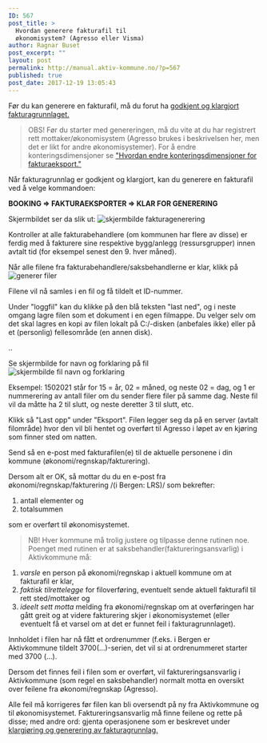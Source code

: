 ```yaml
---
ID: 567
post_title: >
  Hvordan generere fakturafil til
  økonomisystem? (Agresso eller Visma)
author: Ragnar Buset
post_excerpt: ""
layout: post
permalink: http://manual.aktiv-kommune.no/?p=567
published: true
post_date: 2017-12-19 13:05:43
---
```

Før du kan generere en fakturafil, må du forut ha [godkjent og klargjort fakturagrunnlaget.](https://manual.aktiv-kommune.no/?p=571)

> OBS! Før du starter med genereringen, må du vite at du har registrert rett mottaker/økonomisystem (Agresso brukes i beskrivelsen her, men det er likt for andre økonomisystemer). For å endre konteringsdimensjoner se ["Hvordan endre konteringsdimensjoner for fakturaeksport."](http://manual.aktiv-kommune.no/?p=622)

Når fakturagrunnlag er godkjent og klargjort, kan du generere en fakturafil ved å velge kommandoen:

<strong>BOOKING => FAKTURAEKSPORTER => KLAR FOR GENERERING</strong>

Skjermbildet ser da slik ut: 
![skjermbilde fakturagenerering](http://manual.aktiv-kommune.no/wp-content/uploads/2017/12/Skjermbildefakturagenerering.png)

Kontroller at alle fakturabehandlere (om kommunen har flere av disse) er ferdig med å fakturere sine respektive bygg/anlegg (ressursgrupper) innen avtalt tid (for eksempel senest den 9. hver måned).

Når alle filene fra fakturabehandlere/saksbehandlerne er klar, klikk på 
![generer filer](http://manual.aktiv-kommune.no/wp-content/uploads/2017/12/Skjermbildegenererfiler.png)

Filene vil nå samles i en fil og få tildelt et ID-nummer. 

Under "loggfil" kan du klikke på den blå teksten "last ned", og i neste omgang lagre filen som et dokument i en egen filmappe. Du velger selv om det skal lagres en kopi av filen lokalt på C:/-disken (anbefales ikke) eller på et (personlig) fellesområde (en annen disk). 

..

Se skjermbilde for navn og forklaring på fil
![skjermbilde fil navn og forklaring](http://manual.aktiv-kommune.no/wp-content/uploads/2017/12/forklaringfildato.png)

Eksempel:
1502021 står for 15 = år, 02 = måned, og neste 02 = dag, og 1 er nummerering av antall filer om du sender flere filer på samme dag. Neste fil vil da måtte ha 2 til slutt, og neste deretter 3 til slutt, etc.

Klikk så "Last opp" under "Eksport". 
Filen legger seg da på en server (avtalt filområde) hvor den vil bli hentet og overført til Agresso i løpet av en kjøring som finner sted om natten. 

Send så en e-post med fakturafilen(e) til de aktuelle personene i din kommune (økonomi/regnskap/fakturering). 

Dersom alt er OK, så mottar du du en e-post fra økonomi/regnskap/fakturering /(i Bergen: LRS)/ som bekrefter:
1. antall elementer og 
2. totalsummen 

som er overført til økonomisystemet.

> NB! Hver kommune må trolig justere og tilpasse denne rutinen noe. Poenget med rutinen er at saksbehandler(faktureringsansvarlig) i Aktivkommune må:
1. <em>varsle</em> en person på økonomi/regnskap i aktuell kommune om at fakturafil er klar, 
2. <em>faktisk tilrettelegge</em> for filoverføring, eventuelt sende aktuell fakturafil til rett sted/mottaker og
3. <em>ideelt sett motta</em> melding fra økonomi/regnskap om at overføringen har gått greit og at videre fakturering skjer i økonomisystemet (eller eventuelt få et varsel om at det er funnet feil i fakturagrunnlaget).

Innholdet i filen har nå fått et ordrenummer (f.eks. i Bergen er Aktivkommune tildelt 3700(...)-serien, det vil si at ordrenummeret starter med 3700 (...). 

Dersom det finnes feil i filen som er overført, vil faktureringsansvarlig i Aktivkommune (som regel en saksbehandler) normalt motta en oversikt over feilene fra økonomi/regnskap (Agresso). 

Alle feil må korrigeres før filen kan bli oversendt på ny fra Aktivkommune og til økonomisystemet. Faktureringsansvarlig må finne feilene og rette på disse; 
med andre ord:
gjenta operasjonene som er beskrevet under [klargjøring og generering av fakturagrunnlag.](https://manual.aktiv-kommune.no/?p=571)